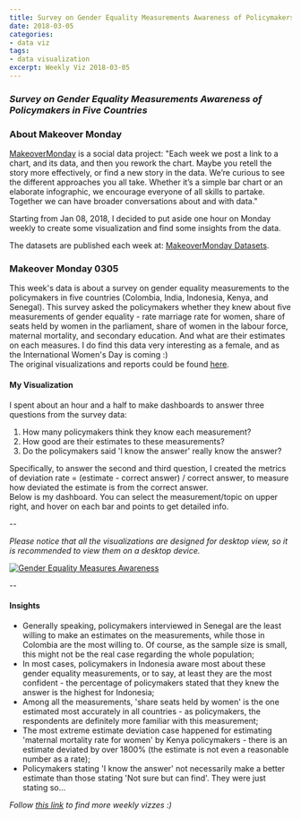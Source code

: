 ```yaml
---
title: Survey on Gender Equality Measurements Awareness of Policymakers in Five Countries
date: 2018-03-05
categories:
- data viz
tags:
- data visualization
excerpt: Weekly Viz 2018-03-05
---
```


### *Survey on Gender Equality Measurements Awareness of Policymakers in Five Countries*


### About Makeover Monday

[MakeoverMonday](http://www.makeovermonday.co.uk/) is a social data project:
"Each week we post a link to a chart, and its data, and then you rework the chart.
Maybe you retell the story more effectively, or find a new story in the data.
We’re curious to see the different approaches you all take. Whether it’s a simple bar chart or an elaborate infographic, we encourage everyone of all skills to partake.
Together we can have broader conversations about and with data."

Starting from Jan 08, 2018, I decided to put aside one hour on Monday weekly to create some visualization and find some insights from the data.

The datasets are published each week at: [MakeoverMonday Datasets](http://www.makeovermonday.co.uk/data/).

### Makeover Monday 0305

This week's data is about a survey on gender equality measurements to the policymakers in five countries (Colombia, India, Indonesia, Kenya, and Senegal).
This survey asked the policymakers whether they knew about five measurements of gender equality - rate marriage rate for women, share of seats held by women in the parliament, share of women in the labour force, maternal mortality, and secondary education.
And what are their estimates on each measures.
I do find this data very interesting as a female, and as the International Women's Day is coming :)  
The original visualizations and reports could be found [here](http://www.equalmeasures2030.org/products/policymaker-report/).


#### My Visualization

I spent about an hour and a half to make dashboards to answer three questions from the survey data:  
1. How many policymakers think they know each measurement?  
2. How good are their estimates to these measurements?
3. Do the policymakers said 'I know the answer' really know the answer?  

Specifically, to answer the second and third question, I created the metrics of deviation rate = (estimate - correct answer) / correct answer, to measure how deviated the estimate is from the correct answer.  
Below is my dashboard. You can select the measurement/topic on upper right, and hover on each bar and points to get detailed info.

--  

*Please notice that all the visualizations are designed for desktop view, so it is recommended to view them on a desktop device.*  

<div class='tableauPlaceholder' id='viz1537848762435' style='position: relative'>
<noscript><a href='#'>
  <img alt='Gender Equality Measures Awareness ' src='https:&#47;&#47;public.tableau.com&#47;static&#47;images&#47;Ma&#47;MakeOverMonday0305&#47;GenderEqualityMeasuresAwareness&#47;1_rss.png' style='border: none' />
</a></noscript>
<object class='tableauViz'  style='display:none;'>
  <param name='host_url' value='https%3A%2F%2Fpublic.tableau.com%2F' />
  <param name='embed_code_version' value='3' />
  <param name='site_root' value='' />
  <param name='name' value='MakeOverMonday0305&#47;GenderEqualityMeasuresAwareness' />
  <param name='tabs' value='no' />
  <param name='toolbar' value='yes' />
  <param name='static_image' value='https:&#47;&#47;public.tableau.com&#47;static&#47;images&#47;Ma&#47;MakeOverMonday0305&#47;GenderEqualityMeasuresAwareness&#47;1.png' />
  <param name='animate_transition' value='yes' />
  <param name='display_static_image' value='yes' />
  <param name='display_spinner' value='yes' />
  <param name='display_overlay' value='yes' />
  <param name='display_count' value='yes' />
</object></div>                
<script type='text/javascript'>     
  var divElement = document.getElementById('viz1537848762435');    
  var vizElement = divElement.getElementsByTagName('object')[0];                    
  vizElement.style.width='800px';vizElement.style.height='827px';            
  var scriptElement = document.createElement('script');               
  scriptElement.src = 'https://public.tableau.com/javascripts/api/viz_v1.js';                    
  vizElement.parentNode.insertBefore(scriptElement, vizElement);                
</script>


--  

#### Insights
* Generally speaking, policymakers interviewed in Senegal are the least willing to make an estimates on the measurements, while those in Colombia are the most willing to. Of course, as the sample size is small, this might not be the real case regarding the whole population;    
* In most cases, policymakers in Indonesia aware most about these gender equality measurements, or to say, at least they are the most confident - the percentage of policymakers stated that they knew the answer is the highest for Indonesia;  
* Among all the measurements, 'share seats held by women' is the one estimated most accurately in all countries - as policymakers, the respondents are definitely more familiar with this measurement;  
* The most extreme estimate deviation case happened for estimating 'maternal mortality rate for women' by Kenya policymakers - there is an estimate deviated by over 1800% (the estimate is not even a reasonable number as a rate);  
* Policymakers stating 'I know the answer' not necessarily make a better estimate than those stating 'Not sure but can find'. They were just stating so...  


*Follow [this link](https://yudong-94.github.io/personal-website/project/MakeOverMonday2018/) to find more weekly vizzes :)*
